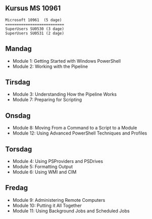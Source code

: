 ## Kursus MS 10961


```
Microsoft 10961  (5 dage)
==========================
SuperUsers SU0530 (3 dage) 
SuperUsers SU0531 (2 dage)
```


## Mandag

* Module 1: Getting Started with Windows PowerShell
* Module 2: Working with the Pipeline

## Tirsdag

* Module 3: Understanding How the Pipeline Works
* Module 7: Preparing for Scripting

## Onsdag

* Module 8: Moving From a Command to a Script to a Module
* Module 12: Using Advanced PowerShell Techniques and Profiles

## Torsdag

* Module 4: Using PSProviders and PSDrives
* Module 5: Formatting Output
* Module 6: Using WMI and CIM

## Fredag

* Module 9: Administering Remote Computers
* Module 10: Putting it All Together
* Module 11: Using Background Jobs and Scheduled Jobs



